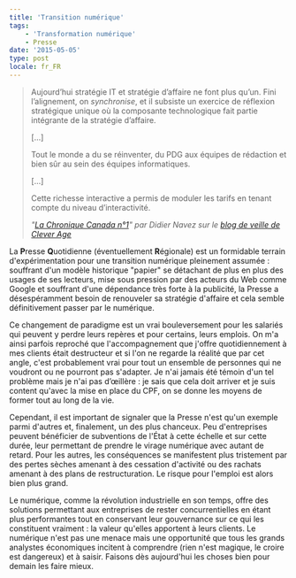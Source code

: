 ```yaml
---
title: 'Transition numérique'
tags:
    - 'Transformation numérique'
    - Presse
date: '2015-05-05'
type: post
locale: fr_FR
---
```


> Aujourd’hui stratégie IT et stratégie d’affaire ne font plus qu’un. Fini l’alignement, on _synchronise_, et il subsiste un exercice de réflexion stratégique unique où la composante technologique fait partie intégrante de la stratégie d’affaire.
>
> […]
>
> Tout le monde a du se réinventer, du PDG aux équipes de rédaction et bien sûr au sein des équipes informatiques.
>
> […]
>
> Cette richesse interactive a permis de moduler les tarifs en tenant compte du niveau d’interactivité.
>
> <cite>"[La Chronique Canada n°1](https://blog.clever-age.com/fr/2015/05/05/chronique-digitale-canada-1/)" par Didier Navez sur le [blog de veille de Clever Age](https://blog.clever-age.com/fr/)</cite>

La **P**resse **Q**uotidienne (éventuellement **R**égionale) est un formidable terrain d'expérimentation pour une transition numérique pleinement assumée&nbsp;: souffrant d'un modèle historique "papier" se détachant de plus en plus des usages de ses lecteurs, mise sous pression par des acteurs du Web comme Google et souffrant d'une dépendance très forte à la publicité, la Presse a désespéramment besoin de renouveler sa stratégie d'affaire et cela semble définitivement passer par le numérique.

<!-- more -->

Ce changement de paradigme est un vrai bouleversement pour les salariés qui peuvent y perdre leurs repères et pour certains, leurs emplois. On m'a ainsi parfois reproché que l'accompagnement que j'offre quotidiennement à mes clients était destructeur et si l'on ne regarde la réalité que par cet angle, c'est probablement vrai pour tout un ensemble de personnes qui ne voudront ou ne pourront pas s'adapter. Je n'ai jamais été témoin d'un tel problème mais je n'ai pas d’œillère&nbsp;: je sais que cela doit arriver et je suis content qu'avec la mise en place du CPF, on se donne les moyens de former tout au long de la vie.

Cependant, il est important de signaler que la Presse n'est qu'un exemple parmi d'autres et, finalement, un des plus chanceux. Peu d'entreprises peuvent bénéficier de subventions de l'État à cette échelle et sur cette durée, leur permettant de prendre le virage numérique avec autant de retard. Pour les autres, les conséquences se manifestent plus tristement par des pertes sèches amenant à des cessation d'activité ou des rachats amenant à des plans de restructuration. Le risque pour l'emploi est alors bien plus grand.

Le numérique, comme la révolution industrielle en son temps, offre des solutions permettant aux entreprises de rester concurrentielles en étant plus performantes tout en conservant leur gouvernance sur ce qui les constituent vraiment&nbsp;: la valeur qu'elles apportent à leurs clients. Le numérique n'est pas une menace mais une opportunité que tous les grands analystes économiques incitent à comprendre (rien n'est magique, le croire est dangereux) et à saisir. Faisons dès aujourd'hui les choses bien pour demain les faire mieux.
